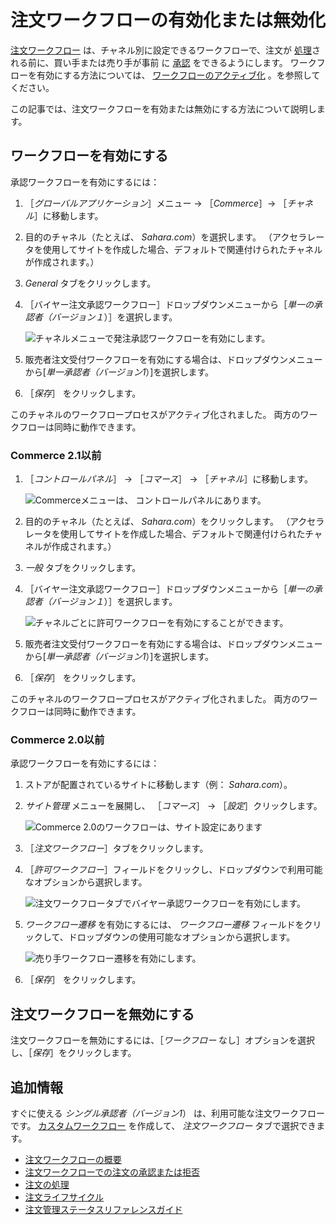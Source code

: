 # 注文ワークフローの有効化または無効化

[注文ワークフロー](./introduction-to-order-workflows.md) は、チャネル別に設定できるワークフローで、注文が [処理](../orders/processing-an-order.md)される前に、買い手または売り手が事前
に [承認](./approving-or-rejecting-orders-in-order-workflows.md) をできるようにします。 ワークフローを有効にする方法については、 [ワークフローのアクティブ化](https://learn.liferay.com/dxp/latest/ja/process-automation/workflow/using-workflows/activating-workflow.html) 。を参照してください。

この記事では、注文ワークフローを有効または無効にする方法について説明します。



## ワークフローを有効にする

承認ワークフローを有効にするには：

1. ［_グローバルアプリケーション_］メニュー &rarr; ［_Commerce_］&rarr; ［_チャネル_］に移動します。
1. 目的のチャネル（たとえば、 _Sahara.com_）を選択します。 （アクセラレータを使用してサイトを作成した場合、デフォルトで関連付けられたチャネルが作成されます。）
1. _General_ タブをクリックします。
1. ［バイヤー注文承認ワークフロー］ドロップダウンメニューから［_単一の承認者（バージョン１_）］を選択します。
   
   ![チャネルメニューで発注承認ワークフローを有効にします。](./enabling-or-disabling-order-workflows/images/06.png)

1. 販売者注文受付ワークフローを有効にする場合は、ドロップダウンメニューから[_単一承認者（バージョン1_）]を選択します。

1. ［_保存_］ をクリックします。

このチャネルのワークフロープロセスがアクティブ化されました。 両方のワークフローは同時に動作できます。



### Commerce 2.1以前

1. ［_コントロールパネル_］ → ［_コマース_］ → ［_チャネル_］に移動します。
   
   ![Commerceメニューは、 コントロールパネルにあります。](./enabling-or-disabling-order-workflows/images/04.png)

1. 目的のチャネル（たとえば、 _Sahara.com_）をクリックします。 （アクセラレータを使用してサイトを作成した場合、デフォルトで関連付けられたチャネルが作成されます。）

1. _一般_ タブをクリックします。
1. ［バイヤー注文承認ワークフロー］ドロップダウンメニューから［_単一の承認者（バージョン１_）］を選択します。
   
   ![チャネルごとに許可ワークフローを有効にすることができます。](./enabling-or-disabling-order-workflows/images/03.png)

1. 販売者注文受付ワークフローを有効にする場合は、ドロップダウンメニューから[_単一承認者（バージョン1_）]を選択します。

1. ［_保存_］ をクリックします。

このチャネルのワークフロープロセスがアクティブ化されました。 両方のワークフローは同時に動作できます。



### Commerce 2.0以前

承認ワークフローを有効にするには：

1. ストアが配置されているサイトに移動します（例： _Sahara.com_）。
1. _サイト管理_ メニューを展開し、 ［_コマース_］ → ［_設定_］クリックします。
   
   ![Commerce 2.0のワークフローは、サイト設定にあります](./enabling-or-disabling-order-workflows/images/05.png)

1. ［_注文ワークフロー_］タブをクリックします。

1. ［_許可ワークフロー_］フィールドをクリックし、ドロップダウンで利用可能なオプションから選択します。
   
   ![注文ワークフロータブでバイヤー承認ワークフローを有効にします。](./enabling-or-disabling-order-workflows/images/01.png)

1. _ワークフロー遷移_ を有効にするには、 _ワークフロー遷移_ フィールドをクリックして、ドロップダウンの使用可能なオプションから選択します。
   
   ![売り手ワークフロー遷移を有効にします。](./enabling-or-disabling-order-workflows/images/02.png)

1. ［_保存_］ をクリックします。



## 注文ワークフローを無効にする

注文ワークフローを無効にするには、［_ワークフロー_ なし］オプションを選択し、［_保存_］をクリックします。



## 追加情報

すぐに使える _シングル承認者（バージョン1_） は、利用可能な注文ワークフローです。 [カスタムワークフロー](https://learn.liferay.com/dxp/latest/ja/process-automation/workflow/introduction-to-workflow.html) を作成して、 _注文ワークフロー_ タブで選択できます。

* [注文ワークフローの概要](./introduction-to-order-workflows.md)
* [注文ワークフローでの注文の承認または拒否](approving-or-rejecting-orders-in-order-workflows.md)
* [注文の処理](../orders/processing-an-order.md)
* [注文ライフサイクル](../orders/order-life-cycle.md)
* [注文管理ステータスリファレンスガイド](../orders/order-management-statuses-reference-guide.md)

